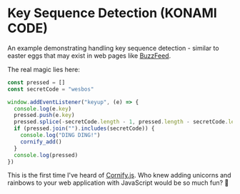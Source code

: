 # Key Sequence Detection (KONAMI CODE)

An example demonstrating handling key sequence detection - similar to easter eggs that may exist in web pages like [BuzzFeed](https://www.buzzfeed.com).

The real magic lies here:

```js
const pressed = []
const secretCode = "wesbos"

window.addEventListener("keyup", (e) => {
  console.log(e.key)
  pressed.push(e.key)
  pressed.splice(-secretCode.length - 1, pressed.length - secretCode.length)
  if (pressed.join("").includes(secretCode)) {
    console.log("DING DING!")
    cornify_add()
  }
  console.log(pressed)
})
```

This is the first time I've heard of [Cornify.js](https://www.cornify.com). Who knew adding unicorns and rainbows to your web application with JavaScript would be so much fun? 🤣
